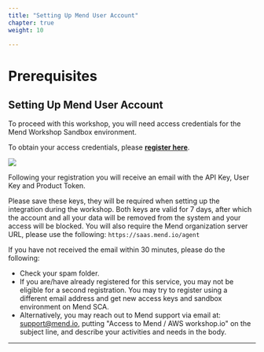 ```yaml
---
title: "Setting Up Mend User Account"
chapter: true
weight: 10

---
```


# Prerequisites

## Setting Up Mend User Account

To proceed with this workshop, you will need access credentials for the Mend Workshop Sandbox environment.  

To obtain your access credentials, please **[register here](https://www.mend.io/aws-workshop-io/)**.

![](/images/10_prerequisites/mend_user_account.png)

Following your registration you will receive an email with the API Key, User Key and Product Token.

Please save these keys, they will be required when setting up the integration during the workshop.
Both keys are valid for 7 days, after which the account and all your data will be removed from the system and your access will be blocked.
You will also require the Mend organization server URL, please use the following: `https://saas.mend.io/agent`

If you have not received the email within 30 minutes, please do the following:

* Check your spam folder.
* If you are/have already registered for this service, you may not be eligible for a second registration. You may try to register using a different email address and get new access keys and sandbox environment on Mend SCA.
* Alternatively, you may reach out to Mend support via email at: [support@mend.io](support@mend.io), putting "Access to Mend / AWS workshop.io" on the subject line, and describe your activities and needs in the body.
  
<hr>
